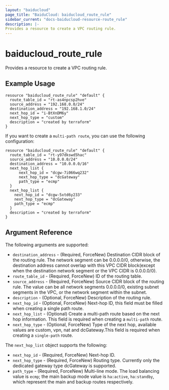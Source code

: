 ```yaml
---
layout: "baiducloud"
page_title: "BaiduCloud: baiducloud_route_rule"
sidebar_current: "docs-baiducloud-resource-route_rule"
description: |-
Provides a resource to create a VPC routing rule.
---
```


# baiducloud_route_rule

Provides a resource to create a VPC routing rule.

## Example Usage

```hcl
resource "baiducloud_route_rule" "default" {
  route_table_id = "rt-as4npcsp2hve"
  source_address = "192.168.0.0/24"
  destination_address = "192.168.1.0/24"
  next_hop_id = "i-BtXnDM6y"
  next_hop_type = "custom"
  description = "created by terraform"
}
```

If you want to create a `multi-path route`, you can use the following configuration:
```hcl
resource "baiducloud_route_rule" "default" {
  route_table_id = "rt-y97dkswd5hac"
  source_address = "10.0.0.0/24"
  destination_address = "10.0.0.0/16"
  next_hop_list {
      next_hop_id = "dcgw-7i066wq232"
      next_hop_type = "dcGateway"
      path_type = "ecmp"
  }
  next_hop_list {
    next_hop_id = "dcgw-5xtd6y233"
    next_hop_type = "dcGateway"
    path_type = "ecmp"
  }
  description = "created by terraform"
}
```

## Argument Reference

The following arguments are supported:

* `destination_address` - (Required, ForceNew) Destination CIDR block of the routing rule. The network segment can be 0.0.0.0/0, otherwise, the destination address cannot overlap with this VPC CIDR block(except when the destination network segment or the VPC CIDR is 0.0.0.0/0).
* `route_table_id` - (Required, ForceNew) ID of the routing table.
* `source_address` - (Required, ForceNew) Source CIDR block of the routing rule. The value can be all network segments 0.0.0.0/0, existing subnet segments in the VPC, or the network segment within the subnet.
* `description` - (Optional, ForceNew) Description of the routing rule.
* `next_hop_id` - (Optional, ForceNew) Next-hop ID, this field must be filled when creating a single path route.
* `next_hop_list` - (Optional) Create a multi-path route based on the next hop information. This field is required when creating a `multi-path` route.
* `next_hop_type` - (Optional, ForceNew) Type of the next hop, available values are custom, vpn, nat and dcGateway.This field is required when creating a `single-path` route.

The `next_hop_list` object supports the following:

* `next_hop_id` - (Required, ForceNew) Next-hop ID.
* `next_hop_type` - (Required, ForceNew) Routing type. Currently only the dedicated gateway type dcGateway is supported.
* `path_type` - (Required, ForceNew) Multi-line mode. The load balancing value is `ecmp`; the main backup mode value is `ha:active`, `ha:standby`, which represent the main and backup routes respectively.


